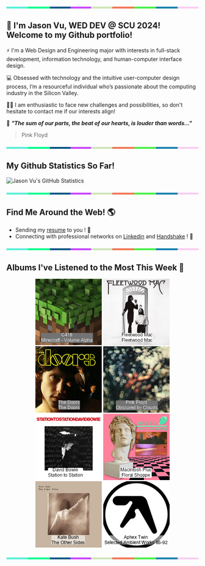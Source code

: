 <img src="./.github/workflows/banner_strip.png" width="100%" height="5px">

## 👋 I'm Jason Vu, WED DEV @ SCU 2024! Welcome to my Github portfolio! 

⚡ I'm a Web Design and Engineering major with interests in full-stack development, information technology, and human-computer interface design.

💻 Obsessed with technology and the intuitive user-computer design process, I’m a resourceful individual who’s passionate about the computing industry in the Silicon Valley.

🙋‍♂️ I am enthusiastic to face new challenges and possibilities, so don't hesitate to contact me if our interests align!

🤝 ***"The sum of our parts, the beat of our hearts, is louder than words..."***
> Pink Floyd

<img src="./.github/workflows/banner_strip.png" width="100%" height="5px">

## My Github Statistics So Far!
![Jason Vu's GitHub Statistics](https://github-readme-stats.vercel.app/api?username=JAVAB3ANS&show_icons=true)

<img src="./.github/workflows/banner_strip.png" width="100%" height="5px">

## Find Me Around the Web! 🌎
- Sending my [resume](https://javab3ans.github.io/pdfs/resume.pdf) to you ! 📝
- Connecting with professional networks on [Linkedin](https://www.linkedin.com/in/jason-anh-vu/) and [Handshake](https://scu.joinhandshake.com/stu/users/25718798) ! 💼  

<img src="./.github/workflows/banner_strip.png" width="100%" height="5px">

## Albums I've Listened to the Most This Week 🎹 

<!-- lastfm -->
<p align="center"><a href="https://www.last.fm/music/C418/Minecraft+-+Volume+Alpha"><img src="./album-covers-finished/album-cover_final_0.png" title="C418 - Minecraft - Volume Alpha"></a> <a href="https://www.last.fm/music/Fleetwood+Mac/Fleetwood+Mac"><img src="./album-covers-finished/album-cover_final_1.png" title="Fleetwood Mac - Fleetwood Mac"></a> <a href="https://www.last.fm/music/The+Doors/The+Doors"><img src="./album-covers-finished/album-cover_final_2.png" title="The Doors - The Doors"></a> <a href="https://www.last.fm/music/Pink+Floyd/Obscured+by+Clouds"><img src="./album-covers-finished/album-cover_final_3.png" title="Pink Floyd - Obscured by Clouds"></a> <a href="https://www.last.fm/music/David+Bowie/Station+to+Station"><img src="./album-covers-finished/album-cover_final_4.png" title="David Bowie - Station to Station"></a> <a href="https://www.last.fm/music/Macintosh+Plus/Floral+Shoppe"><img src="./album-covers-finished/album-cover_final_5.png" title="Macintosh Plus - Floral Shoppe"></a> <a href="https://www.last.fm/music/Kate+Bush/The+Other+Sides"><img src="./album-covers-finished/album-cover_final_6.png" title="Kate Bush - The Other Sides"></a> <a href="https://www.last.fm/music/Aphex+Twin/Selected+Ambient+Works+85-92"><img src="./album-covers-finished/album-cover_final_7.png" title="Aphex Twin - Selected Ambient Works 85-92"></a> </p>

<img src="./.github/workflows/banner_strip.png" width="100%" height="5px">
